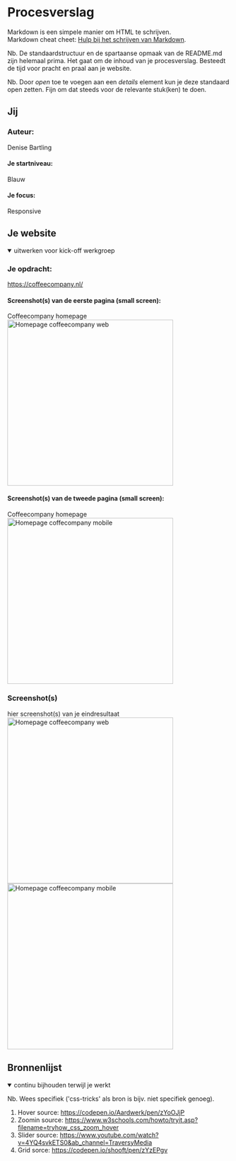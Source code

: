 # Procesverslag
Markdown is een simpele manier om HTML te schrijven.  
Markdown cheat cheet: [Hulp bij het schrijven van Markdown](https://github.com/adam-p/markdown-here/wiki/Markdown-Cheatsheet).

Nb. De standaardstructuur en de spartaanse opmaak van de README.md zijn helemaal prima. Het gaat om de inhoud van je procesverslag. Besteedt de tijd voor pracht en praal aan je website.

Nb. Door *open* toe te voegen aan een *details* element kun je deze standaard open zetten. Fijn om dat steeds voor de relevante stuk(ken) te doen.





## Jij


### Auteur:
Denise Bartling

#### Je startniveau:
Blauw

#### Je focus:
Responsive
 
</details>




## Je website

<details open>
<summary>uitwerken voor kick-off werkgroep</summary>

### Je opdracht:
https://coffeecompany.nl/

#### Screenshot(s) van de eerste pagina (small screen): 
Coffeecompany homepage  
<img src="images/originalweb" width="375px" alt="Homepage coffeecompany web">

#### Screenshot(s) van de tweede pagina (small screen):
Coffeecompany homepage
<img src="images/originalmobile" width="375px" alt="Homepage coffecompany mobile">
 
</details>


### Screenshot(s)

hier screenshot(s) van je eindresultaat
<img src="images/newweb" width="375px" alt="Homepage coffeecompany web">
<img src="images/newmobile" width="375px" alt="Homepage coffeecompany mobile">

</details>





## Bronnenlijst

<details open>
<summary>continu bijhouden terwijl je werkt</summary>

Nb. Wees specifiek ('css-tricks' als bron is bijv. niet specifiek genoeg).

1. Hover source: https://codepen.io/Aardwerk/pen/zYoOJjP 
2. Zoomin source: https://www.w3schools.com/howto/tryit.asp?filename=tryhow_css_zoom_hover
3. Slider source: https://www.youtube.com/watch?v=4YQ4svkETS0&ab_channel=TraversyMedia 
4. Grid sorce: https://codepen.io/shooft/pen/zYzEPgv

</details>